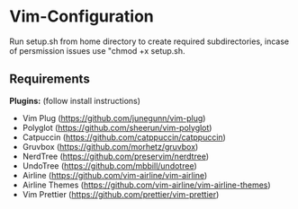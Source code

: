 # Vim-Configuration

Run setup.sh from home directory to create required subdirectories, incase of persmission issues use "chmod +x setup.sh.

## Requirements
 __Plugins:__ (follow install instructions)
 - Vim Plug (https://github.com/junegunn/vim-plug)
 - Polyglot (https://github.com/sheerun/vim-polyglot)
 - Catpuccin (https://github.com/catppuccin/catppuccin)
 - Gruvbox (https://github.com/morhetz/gruvbox)
 - NerdTree (https://github.com/preservim/nerdtree)
 - UndoTree (https://github.com/mbbill/undotree)
 - Airline (https://github.com/vim-airline/vim-airline)
 - Airline Themes (https://github.com/vim-airline/vim-airline-themes)
 - Vim Prettier (https://github.com/prettier/vim-prettier)




